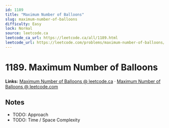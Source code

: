 ```yaml
--- 
id: 1189
title: "Maximum Number of Balloons"
slug: maximum-number-of-balloons
difficulty: Easy
lock: Normal
source: leetcode.ca
leetcode_ca_url: https://leetcode.ca/all/1189.html
leetcode_url: https://leetcode.com/problems/maximum-number-of-balloons/
---
```


# 1189. Maximum Number of Balloons

**Links:** [Maximum Number of Balloons @ leetcode.ca](https://leetcode.ca/all/1189.html) · [Maximum Number of Balloons @ leetcode.com](https://leetcode.com/problems/maximum-number-of-balloons/)

## Notes
- TODO: Approach
- TODO: Time / Space Complexity
